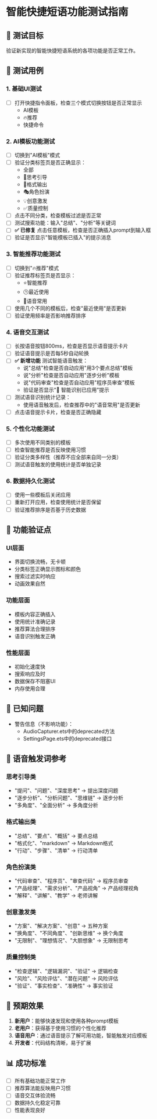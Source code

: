 # 智能快捷短语功能测试指南

## 🎯 测试目标
验证新实现的智能快捷短语系统的各项功能是否正常工作。

## 📝 测试用例

### 1. 基础UI测试
- [ ] 打开快捷指令面板，检查三个模式切换按钮是否正常显示
  - AI模板
  - 🔥推荐 
  - 快捷命令

### 2. AI模板功能测试
- [ ] 切换到"AI模板"模式
- [ ] 验证分类标签页是否正确显示：
  - 全部
  - 🧠思考引导
  - 📝格式输出 
  - 🎭角色扮演
  - 💡创意激发
  - ✅质量控制
- [ ] 点击不同分类，检查模板过滤是否正常
- [ ] 测试搜索功能：输入"总结"、"分析"等关键词
- [ ] **✅ 已修复** 点击任意模板，检查是否正确插入prompt到输入框
- [ ] 验证是否显示"智能模板已插入"的提示消息

### 3. 智能推荐功能测试
- [ ] 切换到"🔥推荐"模式
- [ ] 验证推荐标签页是否显示：
  - ⭐智能推荐
  - 🕒最近使用
  - 🎤语音常用
- [ ] 使用几个不同的模板后，检查"最近使用"是否更新
- [ ] 验证使用频率是否影响推荐排序

### 4. 语音交互测试
- [ ] 长按语音按钮800ms，检查是否显示语音提示卡片
- [ ] 验证语音提示是否每5秒自动轮换
- [ ] **✅ 新增功能** 测试智能语音触发：
  - 说"总结"检查是否自动应用"用3个要点总结"模板
  - 说"分析"检查是否自动应用"逐步分析"模板  
  - 说"代码审查"检查是否自动应用"程序员审查"模板
  - 验证是否显示"🎤 智能识别已应用"提示
- [ ] 测试语音识别统计记录：
  - 使用语音触发后，检查推荐中的"语音常用"是否更新
- [ ] 点击语音提示卡片，检查是否正确隐藏

### 5. 个性化功能测试
- [ ] 多次使用不同类别的模板
- [ ] 检查智能推荐是否反映使用习惯
- [ ] 验证分类多样性（推荐不应全部来自同一分类）
- [ ] 测试语音触发的使用统计是否单独记录

### 6. 数据持久化测试
- [ ] 使用一些模板后关闭应用
- [ ] 重新打开应用，检查使用统计是否保留
- [ ] 验证推荐排序是否基于历史数据

## 🔧 功能验证点

### UI层面
- 界面切换流畅，无卡顿
- 分类标签正确显示图标和颜色
- 搜索过滤实时响应
- 动画效果自然

### 功能层面  
- 模板内容正确插入
- 使用统计准确记录
- 推荐算法合理排序
- 语音识别触发正确

### 性能层面
- 初始化速度快
- 搜索响应及时
- 数据保存不阻塞UI
- 内存使用合理

## 🐛 已知问题
- 警告信息（不影响功能）：
  - AudioCapturer.ets中的deprecated方法
  - SettingsPage.ets中的deprecated接口

## 🎯 语音触发词参考
### 思考引导类
- "提问"、"问题"、"深度思考" → 提出深度问题
- "逐步分析"、"分析问题"、"思维链" → 逐步分析
- "多角度"、"全面分析" → 多角度分析

### 格式输出类  
- "总结"、"要点"、"概括" → 要点总结
- "格式化"、"markdown" → Markdown格式
- "行动"、"步骤"、"清单" → 行动清单

### 角色扮演类
- "代码审查"、"程序员"、"审查代码" → 程序员审查
- "产品经理"、"需求分析"、"产品视角" → 产品经理视角
- "解释"、"讲解"、"教学" → 老师讲解

### 创意激发类
- "方案"、"解决方案"、"创意" → 五种方案
- "换角度"、"不同角度"、"创新思维" → 换个角度
- "无限制"、"理想情况"、"大胆想象" → 无限制思考

### 质量控制类
- "检查逻辑"、"逻辑漏洞"、"验证" → 逻辑检查
- "风险"、"风险评估"、"潜在问题" → 风险评估
- "验证"、"事实检查"、"准确性" → 事实验证

## 🎉 预期效果
1. **新用户**：能够快速发现和使用各种prompt模板
2. **老用户**：获得基于使用习惯的个性化推荐
3. **语音用户**：通过语音提示了解可用功能，智能触发对应模板
4. **开发者**：代码结构清晰，易于扩展

## 📊 成功标准
- [ ] 所有基础功能正常工作
- [ ] 推荐算法能反映用户习惯
- [ ] 语音交互体验流畅
- [ ] 数据持久化稳定可靠
- [ ] 性能表现良好